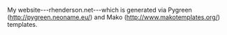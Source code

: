 My website---rhenderson.net---which is generated via Pygreen (http://pygreen.neoname.eu/) and Mako (http://www.makotemplates.org/) templates.
